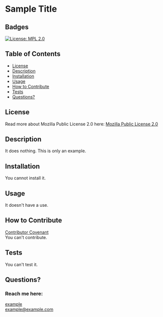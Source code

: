 # Sample Title
  ## Badges
  [![License: MPL 2.0](https://img.shields.io/badge/License-MPL%202.0-brightgreen.svg)](https://opensource.org/licenses/MPL-2.0)

  ## Table of Contents
  * [License](#license)
  * [Description](#description)
  * [Installation](#installation)
  * [Usage](#usage)
  * [How to Contribute](#how-to-contribute)
  * [Tests](#tests)
  * [Questions?](#questions)

  ## License
  Read more about Mozilla Public License 2.0 here:
  [Mozilla Public License 2.0](https://opensource.org/licenses/MPL-2.0)

  ## Description
  It does nothing. This is only an example. 

  ## Installation
  You cannot install it. 

  ## Usage
  It doesn't have a use. 

  ## How to Contribute
  [Contributor Covenant](https://www.contributor-covenant.org/)  
  You can't contribute. 

  ## Tests
  You can't test it. 

  ## Questions?
  ### Reach me here: 
  [example](https://github.com/example)  
  example@example.com